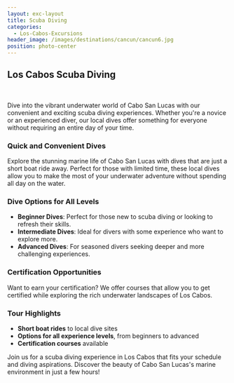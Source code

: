 ```yaml
---
layout: exc-layout
title: Scuba Diving
categories:
  - Los-Cabos-Excursions
header_image: /images/destinations/cancun/cancun6.jpg
position: photo-center
---
```

## Los Cabos Scuba Diving

&nbsp;

Dive into the vibrant underwater world of Cabo San Lucas with our convenient and exciting scuba diving experiences. Whether you're a novice or an experienced diver, our local dives offer something for everyone without requiring an entire day of your time.

### Quick and Convenient Dives

Explore the stunning marine life of Cabo San Lucas with dives that are just a short boat ride away. Perfect for those with limited time, these local dives allow you to make the most of your underwater adventure without spending all day on the water.

### Dive Options for All Levels

- **Beginner Dives**: Perfect for those new to scuba diving or looking to refresh their skills. 
- **Intermediate Dives**: Ideal for divers with some experience who want to explore more.
- **Advanced Dives**: For seasoned divers seeking deeper and more challenging experiences.

### Certification Opportunities

Want to earn your certification? We offer courses that allow you to get certified while exploring the rich underwater landscapes of Los Cabos.

### Tour Highlights

- **Short boat rides** to local dive sites
- **Options for all experience levels**, from beginners to advanced
- **Certification courses** available

Join us for a scuba diving experience in Los Cabos that fits your schedule and diving aspirations. Discover the beauty of Cabo San Lucas's marine environment in just a few hours!
